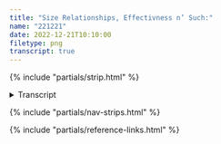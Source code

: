 ```yaml
---
title: "Size Relationships, Effectivness n’ Such:"
name: "221221"
date: 2022-12-21T10:10:00
filetype: png
transcript: true
---
```


{% include "partials/strip.html" %}

<details closed>
<summary>Transcript</summary>

## {{ title }}
<small>*Published on {{ page.date.toDateString() }}*</small>

### Panel One 
**FRONT OF THE PUB - 10 AT NIGHT**  
PIGGINS stands on sidewalk, back turned, facing the road. Over him, the pub sign swings in the wind. It shows a pint of beer, with the text ‘Maybe…’ above it. He’s in a zipped-up jacket with no hood, hands in pockets. He’s got a pint himself, sitting by his feet; he’s smoking, as per normal.

**PIGGINS ([about Piggins][p]):**  
 …The problem with the world is peeps think’n they gotta be big.

### Panel Two
He turns facing, puts a hand towards his chin, thinking…

**PIGGINS:**  
Really tho—small is good. Be small, be quick!

### Panel Three
Turning away again, hands back in pockets, posture a little more slumped.

**PIGGINS:**  
Revise & reflect. Do what you can.
  
<!--FOOTNOTES-->
<!-- [^1]: foo "bar" -->

</details>

{% include "partials/nav-strips.html" %}

{% include "partials/reference-links.html" %}
